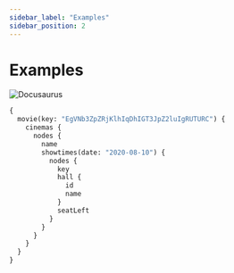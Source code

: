 ```yaml
---
sidebar_label: "Examples"
sidebar_position: 2
---
```


# Examples

![Docusaurus](/img/monster_run_showtimes.png)

```graphql
{
  movie(key: "EgVNb3ZpZRjKlhIqDhIGT3JpZ2luIgRUTURC") {
    cinemas {
      nodes {
        name
        showtimes(date: "2020-08-10") {
          nodes {
            key
            hall {
              id
              name
            }
            seatLeft
          }
        }
      }
    }
  }
}
```
